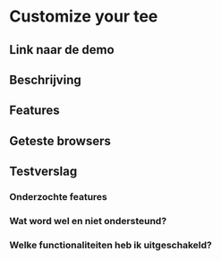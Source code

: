 # Customize your tee

## Link naar de demo

## Beschrijving

## Features

## Geteste browsers

## Testverslag

### Onderzochte features

### Wat word wel en niet ondersteund?

### Welke functionaliteiten heb ik uitgeschakeld?
